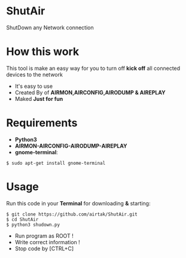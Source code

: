 # ShutAir
ShutDown any Network connection

# How this work
This tool is make an easy way for you to turn off **kick off** all connected devices to the network
- It's easy to use
- Created By of **AIRMON,AIRCONFIG,AIRODUMP & AIREPLAY**
- Maked **Just for fun**

# Requirements
- **Python3**
- **AIRMON-AIRCONFIG-AIRODUMP-AIREPLAY**
- **gnome-terminal**:
```
$ sudo apt-get install gnome-terminal
```
# Usage
Run this code  in your **Terminal** for downloading **&** starting:
```
$ git clone https://github.com/airtak/ShutAir.git
$ cd ShutAir
$ python3 shudown.py
```
- Run program as ROOT !
- Write correct information !
- Stop code by [CTRL+C]
